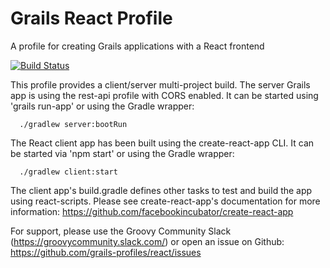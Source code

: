 # Grails React Profile
A profile for creating Grails applications with a React frontend

[![Build Status](https://travis-ci.org/grails-profiles/react.svg?branch=master)](https://travis-ci.org/grails-profiles/react)

This profile provides a client/server multi-project build. The server Grails app is using the rest-api profile with CORS enabled. It can be started using 'grails run-app' or using the Gradle wrapper:

      ./gradlew server:bootRun

The React client app has been built using the create-react-app CLI. It can be started via 'npm start' or using the Gradle wrapper:

      ./gradlew client:start

The client app's build.gradle defines other tasks to test and build the app using react-scripts. Please see create-react-app's documentation for more information: https://github.com/facebookincubator/create-react-app

For support, please use the Groovy Community Slack (https://groovycommunity.slack.com/) or open an issue on Github: https://github.com/grails-profiles/react/issues
